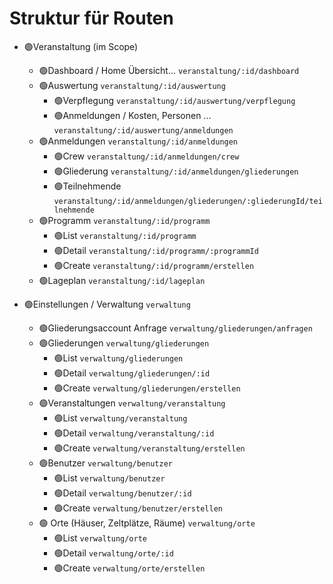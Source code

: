 # Struktur für Routen

- 🟢Veranstaltung (im Scope)
  - 🟢Dashboard / Home Übersicht... ```veranstaltung/:id/dashboard```
  - 🟢Auswertung  ```veranstaltung/:id/auswertung```
    - 🟢Verpflegung ```veranstaltung/:id/auswertung/verpflegung```
    - 🟢Anmeldungen / Kosten, Personen ... ```veranstaltung/:id/auswertung/anmeldungen```
  - 🟢Anmeldungen ```veranstaltung/:id/anmeldungen```
    - 🟢Crew ```veranstaltung/:id/anmeldungen/crew```
    - 🟢Gliederung ```veranstaltung/:id/anmeldungen/gliederungen```
    - 🟢Teilnehmende ```veranstaltung/:id/anmeldungen/gliederungen/:gliederungId/teilnehmende```
  - 🟢Programm ```veranstaltung/:id/programm```
    - 🟢List ```veranstaltung/:id/programm```
    - 🟢Detail ```veranstaltung/:id/programm/:programmId```
    - 🟢Create ```veranstaltung/:id/programm/erstellen```
  - 🟢Lageplan ```veranstaltung/:id/lageplan```

- 🟢Einstellungen / Verwaltung ```verwaltung```
  - 🟢Gliederungsaccount Anfrage ```verwaltung/gliederungen/anfragen```
  - 🟢Gliederungen ```verwaltung/gliederungen```
    - 🟢List ```verwaltung/gliederungen```
    - 🟢Detail ```verwaltung/gliederungen/:id```
    - 🟢Create ```verwaltung/gliederungen/erstellen```
  - 🟢Veranstaltungen ```verwaltung/veranstaltung```
    - 🟢List ```verwaltung/veranstaltung```
    - 🟢Detail ```verwaltung/veranstaltung/:id```
    - 🟢Create ```verwaltung/veranstaltung/erstellen```
  - 🟢Benutzer ```verwaltung/benutzer```
    - 🟢List ```verwaltung/benutzer```
    - 🟢Detail ```verwaltung/benutzer/:id```
    - 🟢Create ```verwaltung/benutzer/erstellen```
  - 🟢 Orte (Häuser, Zeltplätze, Räume) ```verwaltung/orte```
    - 🟢List ```verwaltung/orte```
    - 🟢Detail ```verwaltung/orte/:id```
    - 🟢Create ```verwaltung/orte/erstellen```
